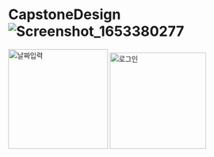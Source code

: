 # CapstoneDesign![Screenshot_1653380277](https://user-images.githubusercontent.com/101720393/170659556-7aab9c85-a825-42e2-ba9c-889550d1fa11.png)
<img width="201" alt="날짜입력" src="https://user-images.githubusercontent.com/101720393/170672652-510a8d26-55f9-4269-89b4-5659cc6d8702.PNG">
<img width="194" alt="로그인" src="https://user-images.githubusercontent.com/101720393/170672854-8ac5b7e7-bfbf-4a91-ab64-2bf057fc29f0.PNG">
